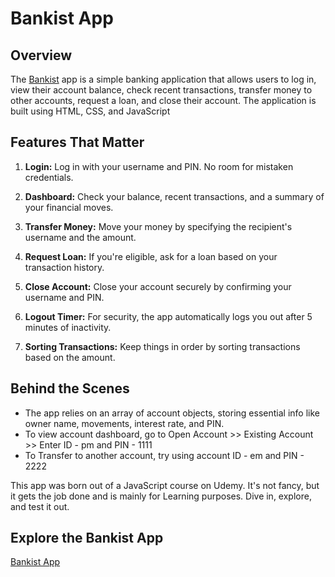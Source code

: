 # Bankist App

## Overview
The [Bankist](https://659598845827350083ff2e01--imaginative-alpaca-3cbab3.netlify.app/) app is a simple banking application that allows users to log in, view their account balance, check recent transactions, transfer money to other accounts, request a loan, and close their account. The application is built using HTML, CSS, and JavaScript

## Features That Matter
1. **Login:** Log in with your username and PIN. No room for mistaken credentials.

2. **Dashboard:** Check your balance, recent transactions, and a summary of your financial moves.

3. **Transfer Money:** Move your money by specifying the recipient's username and the amount.

4. **Request Loan:** If you're eligible, ask for a loan based on your transaction history.

5. **Close Account:** Close your account securely by confirming your username and PIN.

6. **Logout Timer:** For security, the app automatically logs you out after 5 minutes of inactivity.

7. **Sorting Transactions:** Keep things in order by sorting transactions based on the amount.

## Behind the Scenes
- The app relies on an array of account objects, storing essential info like owner name, movements, interest rate, and PIN.
- To view account dashboard, go to Open Account >> Existing Account >> Enter ID - pm and PIN - 1111
- To Transfer to another account, try using account ID - em and PIN - 2222


This app was born out of a JavaScript course on Udemy. It's not fancy, but it gets the job done and is mainly for Learning purposes. Dive in, explore, and test it out.

## Explore the Bankist App
[Bankist App](https://659598845827350083ff2e01--imaginative-alpaca-3cbab3.netlify.app/)
